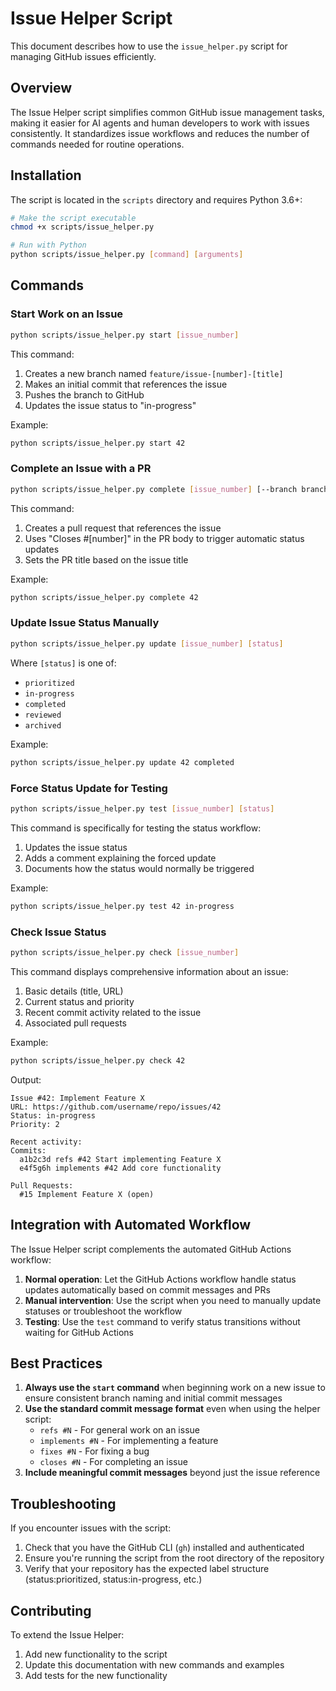 # Issue Helper Script

This document describes how to use the `issue_helper.py` script for managing GitHub issues efficiently.

## Overview

The Issue Helper script simplifies common GitHub issue management tasks, making it easier for AI agents and human developers to work with issues consistently. It standardizes issue workflows and reduces the number of commands needed for routine operations.

## Installation

The script is located in the `scripts` directory and requires Python 3.6+:

```bash
# Make the script executable
chmod +x scripts/issue_helper.py

# Run with Python
python scripts/issue_helper.py [command] [arguments]
```

## Commands

### Start Work on an Issue

```bash
python scripts/issue_helper.py start [issue_number]
```

This command:
1. Creates a new branch named `feature/issue-[number]-[title]`
2. Makes an initial commit that references the issue
3. Pushes the branch to GitHub
4. Updates the issue status to "in-progress"

Example:
```bash
python scripts/issue_helper.py start 42
```

### Complete an Issue with a PR

```bash
python scripts/issue_helper.py complete [issue_number] [--branch branch_name]
```

This command:
1. Creates a pull request that references the issue
2. Uses "Closes #[number]" in the PR body to trigger automatic status updates
3. Sets the PR title based on the issue title

Example:
```bash
python scripts/issue_helper.py complete 42
```

### Update Issue Status Manually

```bash
python scripts/issue_helper.py update [issue_number] [status]
```

Where `[status]` is one of:
- `prioritized`
- `in-progress`
- `completed`
- `reviewed`
- `archived`

Example:
```bash
python scripts/issue_helper.py update 42 completed
```

### Force Status Update for Testing

```bash
python scripts/issue_helper.py test [issue_number] [status]
```

This command is specifically for testing the status workflow:
1. Updates the issue status
2. Adds a comment explaining the forced update
3. Documents how the status would normally be triggered

Example:
```bash
python scripts/issue_helper.py test 42 in-progress
```

### Check Issue Status

```bash
python scripts/issue_helper.py check [issue_number]
```

This command displays comprehensive information about an issue:
1. Basic details (title, URL)
2. Current status and priority
3. Recent commit activity related to the issue
4. Associated pull requests

Example:
```bash
python scripts/issue_helper.py check 42
```

Output:
```
Issue #42: Implement Feature X
URL: https://github.com/username/repo/issues/42
Status: in-progress
Priority: 2

Recent activity:
Commits:
  a1b2c3d refs #42 Start implementing Feature X
  e4f5g6h implements #42 Add core functionality

Pull Requests:
  #15 Implement Feature X (open)
```

## Integration with Automated Workflow

The Issue Helper script complements the automated GitHub Actions workflow:

1. **Normal operation**: Let the GitHub Actions workflow handle status updates automatically based on commit messages and PRs
2. **Manual intervention**: Use the script when you need to manually update statuses or troubleshoot the workflow
3. **Testing**: Use the `test` command to verify status transitions without waiting for GitHub Actions

## Best Practices

1. **Always use the `start` command** when beginning work on a new issue to ensure consistent branch naming and initial commit messages
2. **Use the standard commit message format** even when using the helper script:
   - `refs #N` - For general work on an issue
   - `implements #N` - For implementing a feature
   - `fixes #N` - For fixing a bug
   - `closes #N` - For completing an issue
3. **Include meaningful commit messages** beyond just the issue reference

## Troubleshooting

If you encounter issues with the script:

1. Check that you have the GitHub CLI (`gh`) installed and authenticated
2. Ensure you're running the script from the root directory of the repository
3. Verify that your repository has the expected label structure (status:prioritized, status:in-progress, etc.)

## Contributing

To extend the Issue Helper:

1. Add new functionality to the script
2. Update this documentation with new commands and examples
3. Add tests for the new functionality
